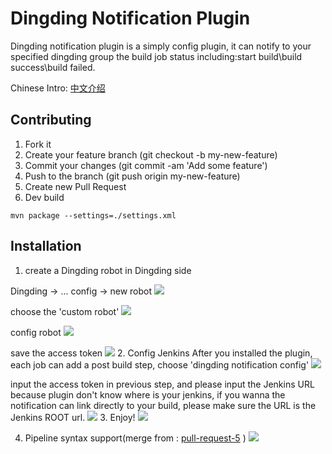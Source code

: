 # Dingding Notification Plugin 

Dingding notification plugin is a simply config plugin, it can notify to your specified dingding group the build job status including:start build\build success\build failed. 

Chinese Intro: [中文介绍](https://github.com/jenkinsci/dingding-notifications-plugin/blob/master/readme-cn.md)

## Contributing
1. Fork it
2. Create your feature branch (git checkout -b my-new-feature)
3. Commit your changes (git commit -am 'Add some feature')
4. Push to the branch (git push origin my-new-feature)
5. Create new Pull Request
6. Dev build
```
mvn package --settings=./settings.xml
```


## Installation
1. create a Dingding robot in Dingding side

Dingding -> ... config -> new robot
![](https://github.com/jenkinsci/dingding-notifications-plugin/blob/master/static/entry.png?raw=true)

choose the 'custom robot' 
![](https://github.com/jenkinsci/dingding-notifications-plugin/blob/master/static/robot.png?raw=true)

config robot
![](https://github.com/jenkinsci/dingding-notifications-plugin/blob/master/static/create_robot.png?raw=true)

save the access token
![](https://github.com/jenkinsci/dingding-notifications-plugin/blob/master/static/token.png?raw=true)
2. Config Jenkins
After you installed the plugin, each job can add a post build step, choose 'dingding notification config'
![](https://github.com/jenkinsci/dingding-notifications-plugin/blob/master/static/config_post_step.png?raw=true)

input the access token in previous step, and please input the Jenkins URL
because plugin don't know where is your jenkins, if you wanna the notification can link directly to your build, please make sure the URL is the Jenkins ROOT url.
![](https://github.com/jenkinsci/dingding-notifications-plugin/blob/master/static/config.png?raw=true)
3. Enjoy!
![](https://github.com/jenkinsci/dingding-notifications-plugin/blob/master/static/result.png?raw=true)

4. Pipeline syntax support(merge from : [pull-request-5](https://github.com/jenkinsci/dingding-notifications-plugin/pull/5) ) 
![](https://user-images.githubusercontent.com/12759495/40215633-1b304956-5a94-11e8-9170-187aa506b583.png)
